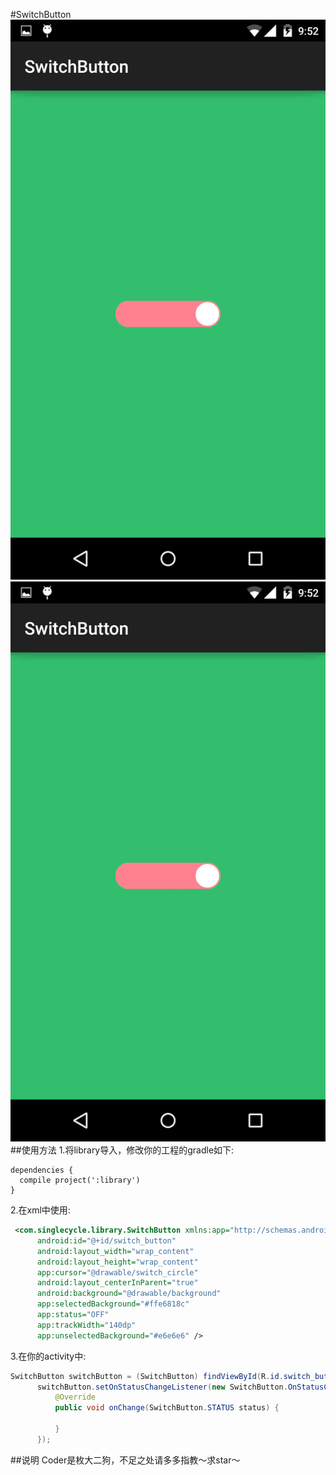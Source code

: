 #SwitchButton
![Screenshot](https://github.com/SingleCycleKing/SwitchButton/blob/master/1.png)
![Screenshot](https://github.com/SingleCycleKing/SwitchButton/blob/master/1.png)
##使用方法
  1.将library导入，修改你的工程的gradle如下:

    dependencies {
      compile project(':library')
    }

  2.在xml中使用:
  ```xml
   <com.singlecycle.library.SwitchButton xmlns:app="http://schemas.android.com/apk/res-auto"
        android:id="@+id/switch_button"
        android:layout_width="wrap_content"
        android:layout_height="wrap_content"
        app:cursor="@drawable/switch_circle"
        android:layout_centerInParent="true"
        android:background="@drawable/background"
        app:selectedBackground="#ffe6818c"
        app:status="OFF"
        app:trackWidth="140dp"
        app:unselectedBackground="#e6e6e6" />
  ```      
  3.在你的activity中:
  ```java
 SwitchButton switchButton = (SwitchButton) findViewById(R.id.switch_button);
        switchButton.setOnStatusChangeListener(new SwitchButton.OnStatusChangeListener() {
            @Override
            public void onChange(SwitchButton.STATUS status) {
                
            }
        });
  ```
  
##说明
  Coder是枚大二狗，不足之处请多多指教～求star～
